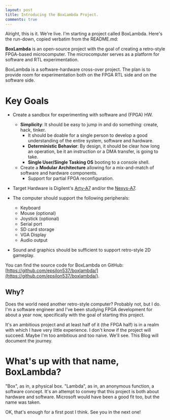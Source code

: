 ```yaml
---
layout: post
title: Introducing the BoxLambda Project.
comments: true
---
```


Alright, this is it. We're live.
I'm starting a project called BoxLambda. Here's the run-down, copied verbatim from the README.md:

**BoxLambda** is an open-source project with the goal of creating a retro-style FPGA-based microcomputer. The microcomputer serves as a platform for software and RTL experimentation.

BoxLambda is a software-hardware cross-over project. The plan is to provide room for experimentation both on the FPGA RTL side and on the software side.

# Key Goals

- Create a sandbox for experimenting with software and (FPGA) HW.    
    - **Simplicity**: It should be easy to jump in and do something: create, hack, tinker.
        - It should be doable for a single person to develop a good understanding of the entire system, software and hardware.
        - **Deterministic Behavior**: By design, it should be clear how long an operation, be it an instruction or a DMA transfer, is going to take.
        - **Single User/Single Tasking OS** booting to a console shell.
    - Create a **Modular Architecture** allowing for a mix-and-match of software and hardware components.
        - Support for partial FPGA reconfiguration.
- Target Hardware is Digilent's [Arty-A7](https://digilent.com/reference/programmable-logic/arty-a7/start) and/or the [Nexys-A7](https://digilent.com/reference/programmable-logic/nexys-a7/start).
- The computer should support the following peripherals:
  - Keyboard
  - Mouse (optional)
  - Joystick (optional)
  - Serial port
  - SD card storage
  - VGA Display
  - Audio output
  
- Sound and graphics should be sufficient to support retro-style 2D gameplay.

You can find the source code for BoxLambda on GitHub: [https://github.com/epsilon537/boxlambda/](https://github.com/epsilon537/boxlambda/).

Why?
---
Does the world need another retro-style computer? Probably not, but I do. I'm a software engineer and I've been studying FPGA development for about a year now, specifically with the goal of starting this project.

It's an ambitious project and at least half of it (the FPGA half) is in a realm with which I have very little experience. I don't know if the project will succeed. Maybe I'm too ambitious and too naive. We'll see. This Blog will document the journey.

What's up with that name, BoxLambda?
====================================
"Box", as in, a physical box. "Lambda", as in, an anonymous function, a software concept. It's an attempt to convey that this project is both about hardware and software. Microsoft would have been a good fit too, but the name was taken.

OK, that's enough for a first post I think. See you in the next one!

